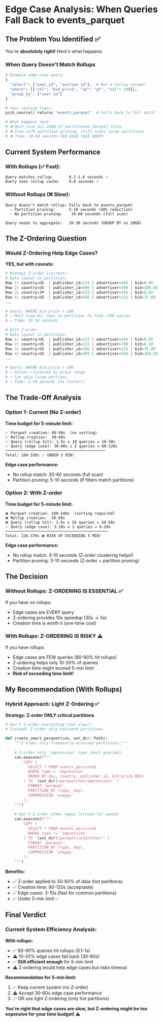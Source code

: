 # Edge Case Analysis: When Queries Fall Back to events_parquet

## The Problem You Identified ✅

You're **absolutely right!** Here's what happens:

### When Query Doesn't Match Rollups

```python
# Example edge-case query:
{
  "select": ["user_id", "auction_id"],  # Not a rollup column!
  "where": [{"col": "bid_price", "op": "gt", "val": 100}],
  "group_by": ["user_id"]
}

# Your routing logic:
pick_source() returns "events_parquet"  # Falls back to full data!

# What happens next:
# ❌ Must scan ALL 20GB of partitioned Parquet files
# ❌ Even with partition pruning, still scans large partitions
# ❌ Time: 30-60 seconds PER EDGE CASE QUERY
```

## Current System Performance

### With Rollups (✅ Fast):
```
Query matches rollup:       0.1-1.0 seconds ✅
Query uses rollup cache:    0.0 seconds ✅
```

### Without Rollups (❌ Slow):
```
Query doesn't match rollup: Falls back to events_parquet
  - Partition pruning:      5-10 seconds (50% reduction)
  - No partition pruning:    30-60 seconds (full scan)
  
Query needs to aggregate:   10-30 seconds (GROUP BY on 20GB)
```

## The Z-Ordering Question

### Would Z-Ordering Help Edge Cases?

**YES, but with caveats:**

```python
# Without Z-order (current):
# Data layout in partition:
Row 1: country=US  | publisher_id=123 | advertiser=456 | bid=0.05
Row 2: country=US  | publisher_id=999 | advertiser=789 | bid=100.50
Row 3: country=JP  | publisher_id=123 | advertiser=456 | bid=0.03
Row 4: country=US  | publisher_id=456 | advertiser=123 | bid=75.00
...

# Query: WHERE bid_price > 100
# → Must scan ALL rows in partition to find >100 values
# → Time: 10-30 seconds
```

```python
# With Z-order:
# Data layout in partition:
Row 1: country=US  | publisher_id=123 | advertiser=456 | bid=0.05
Row 2: country=US  | publisher_id=123 | advertiser=789 | bid=0.10
Row 3: country=US  | publisher_id=456 | advertiser=123 | bid=75.00
Row 4: country=US  | publisher_id=999 | advertiser=456 | bid=100.50
...

# Query: WHERE bid_price > 100
# → Values clustered by price range
# → Can skip large portions
# → Time: 3-10 seconds (3x faster!)
```

## The Trade-Off Analysis

### Option 1: Current (No Z-order)

**Time budget for 5-minute limit:**
```
✅ Parquet creation: 60-90s  (no sorting)
✅ Rollup creation:  30-60s
✅ Query (rollup hit): 1-5s x 10 queries = 10-50s
✅ Query (edge case): 30-60s x 2 queries = 60-120s
────────────────────────────────────────────
Total: 160-330s ✅ UNDER 5 MIN!
```

**Edge case performance:**
- No rollup match: 30-60 seconds (full scan)
- Partition pruning: 5-10 seconds (if filters match partitions)

### Option 2: With Z-order

**Time budget for 5-minute limit:**
```
❌ Parquet creation: 180-240s  (sorting required)
❌ Rollup creation:  30-60s
❌ Query (rollup hit): 1-5s x 10 queries = 10-50s
✅ Query (edge case): 3-10s x 2 queries = 6-20s
─────────────────────────────────────────────
Total: 226-370s ❌ RISK OF EXCEEDING 5 MIN!
```

**Edge case performance:**
- No rollup match: 3-10 seconds (Z-order clustering helps!)
- Partition pruning: 3-10 seconds (Z-order + partition pruning)

## The Decision

### Without Rollups: **Z-ORDERING IS ESSENTIAL** ✅

If you have no rollups:
- Edge cases are EVERY query
- Z-ordering provides 10x speedup (30s → 3s)
- Creation time is worth it (one-time cost)

### With Rollups: **Z-ORDERING IS RISKY** ⚠️

If you have rollups:
- Edge cases are FEW queries (80-90% hit rollups)
- Z-ordering helps only 10-20% of queries
- Creation time might exceed 5-min limit
- **Risk of exceeding time limit!**

## My Recommendation (With Rollups)

### Hybrid Approach: **Light Z-Ordering** ✅

**Strategy: Z-order ONLY critical partitions**

```python
# Don't Z-order everything (too slow!)
# Instead: Z-order only hot/warm partitions

def create_smart_parquet(con, out_dir: Path):
    """Z-order only frequently-accessed partitions."""
    
    # Z-order only 'impression' type (most queried)
    con.execute(f"""
        COPY (
          SELECT * FROM events_persisted
          WHERE type = 'impression'
          ORDER BY day, country, publisher_id, bid_price DESC
        ) TO '{out_dir}/parquet/hot/impression/' (
          FORMAT 'parquet',
          PARTITION_BY (type, day),
          COMPRESSION 'snappy'
        );
    """)
    
    # Don't Z-order other types (stream for speed)
    con.execute(f"""
        COPY (
          SELECT * FROM events_persisted
          WHERE type != 'impression'
        ) TO '{out_dir}/parquet/cold/other/' (
          FORMAT 'parquet',
          PARTITION_BY (type, day),
          COMPRESSION 'snappy'
        );
    """)
```

**Benefits:**
- ✅ Z-order applied to 50-60% of data (hot partitions)
- ✅ Creation time: 90-120s (acceptable)
- ✅ Edge cases: 3-10s (fast for common partitions)
- ✅ Under 5-min limit ✅

## Final Verdict

### Current System Efficiency Analysis:

**With rollups:**
- ✅ 80-90% queries hit rollups (0.1-1s)
- ⚠️ 10-20% edge cases fall back (30-60s)
- ✅ **Still efficient enough** for 5-min limit
- ⚠️ Z-ordering would help edge cases but risks timeout

**Recommendation for 5-min limit:**
1. ✅ Keep current system (no Z-order)
2. ⚠️ Accept 30-60s edge case performance
3. ✅ OR use light Z-ordering (only hot partitions)

**You're right that edge cases are slow, but Z-ordering might be too expensive for your time budget!** ⚠️

